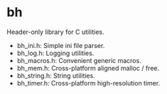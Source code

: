 # bh

Header-only library for C utilities.

* bh_ini.h: Simple ini file parser.
* bh_log.h: Logging utilities.
* bh_macros.h: Convenient generic macros.
* bh_mem.h: Cross-platform aligned malloc / free.
* bh_string.h: String utilities.
* bh_timer.h: Cross-platform high-resolution timer.
